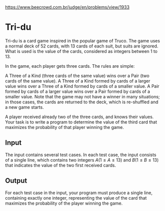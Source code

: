 https://www.beecrowd.com.br/judge/en/problems/view/1933

# Tri-du

Tri-du is a card game inspired in the popular game of Truco. The game uses a
normal deck of 52 cards, with 13 cards of each suit, but suits are ignored.
What is used is the value of the cards, considered as  integers between 1 to
13.

In the game, each player gets three cards. The rules are simple:

A Three of a Kind (three cards of the same value) wins over a Pair (two cards
of the same value).  A Three of a Kind formed by cards of a larger value wins
over a Three of a Kind formed by cards of a smaller value.  A Pair formed by
cards of a larger value wins over a Pair formed by cards of a smaller value.
Note that the game may not have a winner in many situations; in those cases,
the cards are returned to the deck, which is re-shuffled and a new game
starts.

A player received already two of the three cards, and knows their values. Your
task is to write a program to determine the value of the third card that
maximizes the probability of that player winning the game.

## Input

The input contains several test cases. In each test case, the input consists
of a single line, which contains two integers $A (1 \leq A \leq 13)$ and $B (1
\leq B \leq 13)$ that indicates the value of the two first received cards.

## Output

For each test case in the input, your program must produce a single line,
containing exactly one integer, representing the value of the card that
maximizes the probability of the player winning the game.
